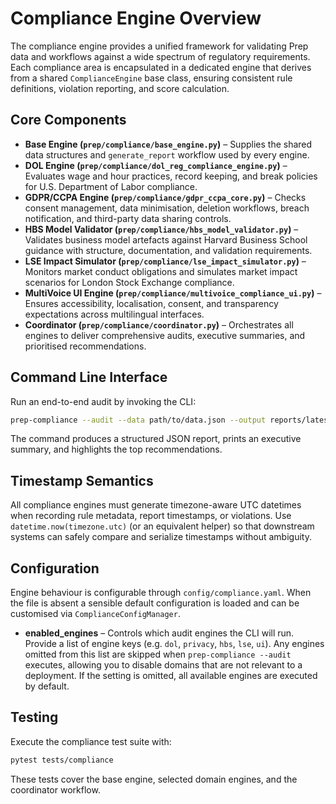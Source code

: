# Compliance Engine Overview

The compliance engine provides a unified framework for validating Prep data and
workflows against a wide spectrum of regulatory requirements. Each compliance
area is encapsulated in a dedicated engine that derives from a shared
`ComplianceEngine` base class, ensuring consistent rule definitions, violation
reporting, and score calculation.

## Core Components

- **Base Engine (`prep/compliance/base_engine.py`)** – Supplies the shared data
  structures and `generate_report` workflow used by every engine.
- **DOL Engine (`prep/compliance/dol_reg_compliance_engine.py`)** – Evaluates wage
  and hour practices, record keeping, and break policies for U.S. Department of
  Labor compliance.
- **GDPR/CCPA Engine (`prep/compliance/gdpr_ccpa_core.py`)** – Checks consent
  management, data minimisation, deletion workflows, breach notification, and
  third-party data sharing controls.
- **HBS Model Validator (`prep/compliance/hbs_model_validator.py`)** – Validates
  business model artefacts against Harvard Business School guidance with
  structure, documentation, and validation requirements.
- **LSE Impact Simulator (`prep/compliance/lse_impact_simulator.py`)** – Monitors
  market conduct obligations and simulates market impact scenarios for London
  Stock Exchange compliance.
- **MultiVoice UI Engine (`prep/compliance/multivoice_compliance_ui.py`)** –
  Ensures accessibility, localisation, consent, and transparency expectations
  across multilingual interfaces.
- **Coordinator (`prep/compliance/coordinator.py`)** – Orchestrates all engines
  to deliver comprehensive audits, executive summaries, and prioritised
  recommendations.

## Command Line Interface

Run an end-to-end audit by invoking the CLI:

```bash
prep-compliance --audit --data path/to/data.json --output reports/latest.json
```

The command produces a structured JSON report, prints an executive summary, and
highlights the top recommendations.

## Timestamp Semantics

All compliance engines must generate timezone-aware UTC datetimes when
recording rule metadata, report timestamps, or violations. Use
`datetime.now(timezone.utc)` (or an equivalent helper) so that downstream
systems can safely compare and serialize timestamps without ambiguity.

## Configuration

Engine behaviour is configurable through `config/compliance.yaml`. When the file
is absent a sensible default configuration is loaded and can be customised via
`ComplianceConfigManager`.

- **enabled_engines** – Controls which audit engines the CLI will run. Provide a
  list of engine keys (e.g. `dol`, `privacy`, `hbs`, `lse`, `ui`). Any engines
  omitted from this list are skipped when `prep-compliance --audit` executes,
  allowing you to disable domains that are not relevant to a deployment. If the
  setting is omitted, all available engines are executed by default.

## Testing

Execute the compliance test suite with:

```bash
pytest tests/compliance
```

These tests cover the base engine, selected domain engines, and the coordinator
workflow.
